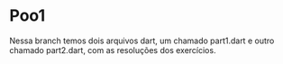 # Poo1
Nessa branch temos dois arquivos dart, um chamado part1.dart e outro chamado part2.dart, com as resoluções dos exercícios.
